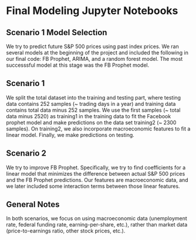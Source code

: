# Final Modeling Jupyter Notebooks

## Scenario 1 Model Selection

We try to predict future S&P 500 prices using past index prices.
We ran several models at the beginning of the project and included the following in our final code: FB Prophet, ARIMA, and a random forest model.
The most successsful model at this stage was the FB Prophet model.

## Scenario 1

We split the total dataset into the training and testing part, where testing data contains 252 samples (~ trading days in a year) and training data contains total data minus 252 samples. We use the first samples (~ total data minus 2520) as training1 in the training data to fit the Facebook prophet model and make predictions on the data set training2 (~ 2300 samples). On training2, we also incorporate macroeconomic features to fit a linear model. Finally, we make predictions on testing.

## Scenario 2

We try to improve FB Prophet. 
Specifically, we try to find coefficients for a linear model that minimizes the difference between actual S&P 500 prices and the FB Prophet predictions. 
Our features are macroeconomic data, and we later included some interaction terms between those linear features.

## General Notes

In both scenarios, we focus on using macroeconomic data (unemployment rate, federal funding rate, earning-per-share, etc.), rather than market data (price-to-earnings ratio, other stock prices, etc.).
